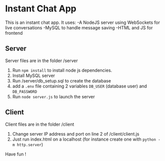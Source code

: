 # Instant Chat App

This is an instant chat app. It uses:
-A NodeJS server using WebSockets for live conversations
-MySQL to handle message saving
-HTML and JS for frontend

## Server
Server files are in the folder /server

1) Run `npm install` to install node js dependencies.
2) Install MySQL server
3) Run /server/db_setup.sql to create the database
4) add a `.env` file containing 2 variables `DB_USER` (database user) and `DB_PASSWORD`
5) Run `node server.js` to launch the server

## Client
Client files are in the folder /client

1) Change server IP address and port on line 2 of /client/client.js
2) Just run index.html on a localhost (for instance create one with `python -m http.server`)

Have fun !
